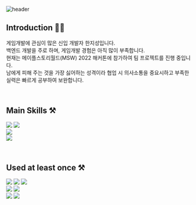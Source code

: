 <!--
**3jisung/3jisung** is a ✨ _special_ ✨ repository because its `README.md` (this file) appears on your GitHub profile.

Here are some ideas to get you started:

- 🔭 I’m currently working on ...
- 🌱 I’m currently learning ...
- 👯 I’m looking to collaborate on ...
- 🤔 I’m looking for help with ...
- 💬 Ask me about ...
- 📫 How to reach me: ...
- 😄 Pronouns: ...
- ⚡ Fun fact: ...
-->

<!-- 헤더 -->
![header](https://capsule-render.vercel.app/api?type=waving&color=auto&height=300&section=header&text=Hello%20World!&desc=JiSeong's%20GitHub&fontSize=90&descSize=30&descAlignY=70&descAlign=67)

## Introduction 👨‍💼
  <p>
    게임개발에 관심이 많은 신입 개발자 한지성입니다.</br>
    백엔드 개발을 주로 하며, 게임개발 경험은 아직 많이 부족합니다.</br>
    현재는 메이플스토리월드(MSW) 2022 해커톤에 참가하여 팀 프로젝트를 진행 중입니다.</br>
    남에게 피해 주는 것을 가장 싫어하는 성격이라 협업 시 의사소통을 중요시하고 부족한 실력은 빠르게 공부하여 보완합니다.
  </p>
  </br>

## Main Skills ⚒️
  <p>  
    <img src="https://img.shields.io/badge/Java-007396?style=flat&logo=OpenJDK&logoColor=white"/>
    <img src="https://img.shields.io/badge/C++-00599C?style=flat&logo=cplusplus&logoColor=white"/></br>
    <img src="https://img.shields.io/badge/MySQL-4479A1?style=flat&logo=MySQL&logoColor=white"/></br>
    <img src="https://img.shields.io/badge/Android%20Studio-3DDC84?style=flat&logo=AndroidStudio&logoColor=white"/>
  </p>
  </br>
  
## Used at least once ⚒️
  <p>
    <img src="https://img.shields.io/badge/Python-3776AB?style=flat&logo=Python&logoColor=white"/>
    <img src="https://img.shields.io/badge/JavaScript-F7DF1E?style=flat&logo=JavaScript&logoColor=white"/>
    <img src="https://img.shields.io/badge/Lua-2C2D72?style=flat&logo=Lua&logoColor=white"/></br>
    <img src="https://img.shields.io/badge/OpenGL-5586A4?style=flat&logo=OpenGL&logoColor=white"/>
    <img src="https://img.shields.io/badge/TensorFlow-FF6F00?style=flat&logo=TensorFlow&logoColor=white"/></br>
    <img src="https://img.shields.io/badge/Flask-000000?style=flat&logo=Flask&logoColor=white"/>
    <img src="https://img.shields.io/badge/Node.js-339933?style=flat&logo=Node.js&logoColor=white"/>
  </p>
  </br>
